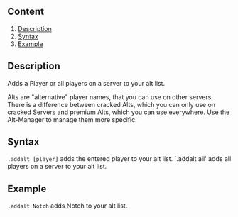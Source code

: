 ## Content
  1. [Description](#description)
  2. [Syntax](#syntax)
  3. [Example](#example)

## Description
Adds a Player or all players on a server to your alt list.

Alts are "alternative" player names, that you can use on other servers. There is a difference between cracked Alts,
which you can only use on cracked Servers and premium Alts, which you can use everywhere. 
Use the Alt-Manager to manage them more specific.

## Syntax
`.addalt [player]` adds the entered player to your alt list.
`.addalt all' adds all players on a server to your alt list.

## Example
`.addalt Notch` adds Notch to your alt list.
